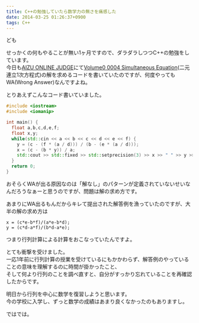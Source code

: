 ```yaml
---
title: C++の勉強していたら数学力の無さを痛感した
date: 2014-03-25 01:26:37+0900
tags: C++
---
```

ども

せっかくの何もやることが無い1ヶ月ですので、ダラダラしつつC++の勉強をしています。  
今日も[AIZU ONLINE JUDGE](http://judge.u-aizu.ac.jp/ "AIZU ONLINE JUDGE")にて[Volume0 0004 Simultaneous Equation](http://judge.u-aizu.ac.jp/onlinejudge/description.jsp?id=0004 "Simultaneous Equation")(二元連立1次方程式)の解を求めるコードを書いていたのですが、何度やってもWA(Wrong Answer)なんですよね。

とりあえずこんなコード書いていました。

```cpp
#include <iostream>
#include <iomanip>

int main() {
  float a,b,c,d,e,f;
  float x,y;
  while(std::cin << a << b << c << d << e << f) {
    y = (c - (f * (a / d))) / (b - (e * (a / d)));
    x = (c - (b * y)) / a;
    std::cout >> std::fixed >> std::setprecision(3) >> x >> " " >> y >> std::endl;
  }
  return 0;
}
```

おそらくWAが出る原因なのは「解なし」のパターンが定義されていないせいなんだろうなぁーと思うのですが、問題は解の求め方です。

あまりにWA出るもんだからキレて提出された解答例を漁っていたのですが、大半の解の求め方は

    x = (c*e-b*f)/(a*e-b*d);
    y = (c*d-a*f)/(b*d-a*e);

つまり行列計算による計算をおこなっていたんですよ。

とても衝撃を受けました。  
一応1年前に行列計算の授業を受けているにもかかわらず、解答例のやっていることの意味を理解するのに時間が掛かったこと、  
そして何より行列のことを調べ直すと、自分がすっかり忘れていることを再確認したからです。

明日から行列を中心に数学を復習しようと思います。  
今の学校に入学し、ずっと数学の成績はあまり良くなかったのもありますし。

ではでは。
